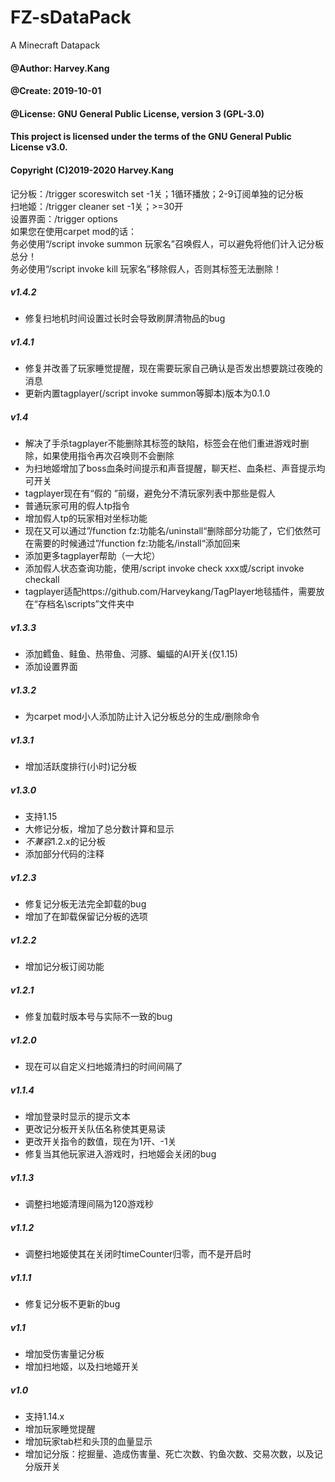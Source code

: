 # FZ-sDataPack
A Minecraft Datapack
#### @Author: Harvey.Kang 
#### @Create: 2019-10-01 
#### @License: GNU General Public License, version 3 (GPL-3.0) 

#### This project is licensed under the terms of the GNU General Public License v3.0.
#### Copyright (C)2019-2020 Harvey.Kang

记分板：/trigger scoreswitch set -1关；1循环播放；2-9订阅单独的记分板  
扫地姬：/trigger cleaner set -1关；>=30开  
设置界面：/trigger options  
如果您在使用carpet mod的话：  
务必使用“/script invoke summon 玩家名”召唤假人，可以避免将他们计入记分板总分！  
务必使用“/script invoke kill 玩家名”移除假人，否则其标签无法删除！  

##### v1.4.2
- 修复扫地机时间设置过长时会导致刷屏清物品的bug

##### v1.4.1
- 修复并改善了玩家睡觉提醒，现在需要玩家自己确认是否发出想要跳过夜晚的消息
- 更新内置tagplayer(/script invoke summon等脚本)版本为0.1.0

##### v1.4
- 解决了手杀tagplayer不能删除其标签的缺陷，标签会在他们重进游戏时删除，如果使用指令再次召唤则不会删除
- 为扫地姬增加了boss血条时间提示和声音提醒，聊天栏、血条栏、声音提示均可开关
- tagplayer现在有“假的 ”前缀，避免分不清玩家列表中那些是假人
- 普通玩家可用的假人tp指令
- 增加假人tp的玩家相对坐标功能
- 现在又可以通过”/function fz:功能名/uninstall“删除部分功能了，它们依然可在需要的时候通过”/function fz:功能名/install“添加回来
- 添加更多tagplayer帮助（一大坨）
- 添加假人状态查询功能，使用/script invoke check xxx或/script invoke checkall
- tagplayer适配https://github.com/Harveykang/TagPlayer地毯插件，需要放在“存档名\scripts”文件夹中

##### v1.3.3
- 添加鳕鱼、鲑鱼、热带鱼、河豚、蝙蝠的AI开关(仅1.15)
- 添加设置界面

##### v1.3.2
- 为carpet mod小人添加防止计入记分板总分的生成/删除命令

##### v1.3.1
- 增加活跃度排行(小时)记分板

##### v1.3.0
- 支持1.15
- 大修记分板，增加了总分数计算和显示
- *不兼容*1.2.x的记分板
- 添加部分代码的注释

##### v1.2.3
- 修复记分板无法完全卸载的bug
- 增加了在卸载保留记分板的选项

##### v1.2.2
- 增加记分板订阅功能

##### v1.2.1
- 修复加载时版本号与实际不一致的bug

##### v1.2.0
- 现在可以自定义扫地姬清扫的时间间隔了

##### v1.1.4
- 增加登录时显示的提示文本
- 更改记分板开关队伍名称使其更易读
- 更改开关指令的数值，现在为1开、-1关
- 修复当其他玩家进入游戏时，扫地姬会关闭的bug

##### v1.1.3
- 调整扫地姬清理间隔为120游戏秒

##### v1.1.2
- 调整扫地姬使其在关闭时timeCounter归零，而不是开启时

##### v1.1.1
- 修复记分板不更新的bug

##### v1.1
- 增加受伤害量记分板
- 增加扫地姬，以及扫地姬开关

##### v1.0
- 支持1.14.x
- 增加玩家睡觉提醒
- 增加玩家tab栏和头顶的血量显示
- 增加记分版：挖掘量、造成伤害量、死亡次数、钓鱼次数、交易次数，以及记分版开关
